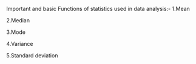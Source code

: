 Important and basic Functions of statistics used in data analysis:-
1.Mean

2.Median

3.Mode

4.Variance

5.Standard deviation
